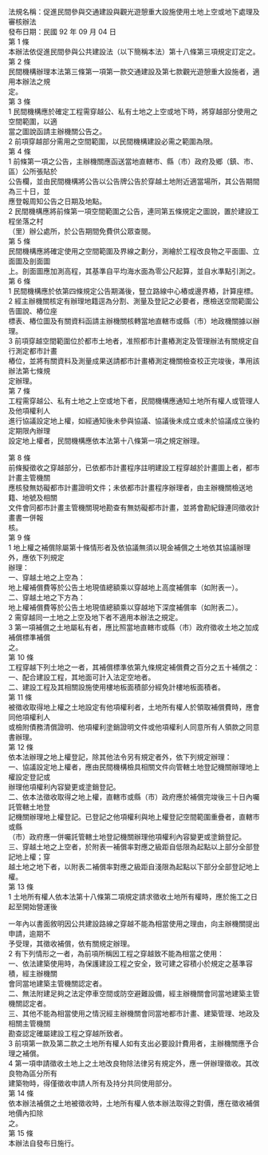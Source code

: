 法規名稱：促進民間參與交通建設與觀光遊憩重大設施使用土地上空或地下處理及審核辦法  
發布日期：民國 92 年 09 月 04 日  
第 1 條  
本辦法依促進民間參與公共建設法（以下簡稱本法）第十八條第三項規定訂定之。  
第 2 條  
民間機構辦理本法第三條第一項第一款交通建設及第七款觀光遊憩重大設施者，適用本辦法之規  
定。  
第 3 條  
1 民間機構應於確定工程需穿越公、私有土地之上空或地下時，將穿越部分使用之空間範圍，以適  
當之圖說函請主辦機關公告之。  
2 前項穿越部分需用之空間範圍，以民間機構建設必需之範圍為限。  
第 4 條  
1 前條第一項之公告，主辦機關應函送當地直轄市、縣（市）政府及鄉（鎮、市、區）公所張貼於  
公告欄，並由民間機構將公告以公告牌公告於穿越土地附近適當場所，其公告期間為三十日，並  
應登報周知公告之日期及地點。  
2 民間機構應將前條第一項空間範圍之公告，連同第五條規定之圖說，置於建設工程坐落之村  
（里）辦公處所，於公告期間免費供公眾查閱。  
第 5 條  
民間機構應將確定使用之空間範圍及界線之劃分，測繪於工程改良物之平面圖、立面圖及剖面圖  
上。剖面圖應加測高程，其基準自平均海水面為零公尺起算，並自水準點引測之。  
第 6 條  
1 民間機構應於依第四條規定公告期滿後，豎立路線中心樁或邊界樁，計算座標。  
2 經主辦機關核定有辦理地籍逕為分割、測量及登記之必要者，應檢送空間範圍公告圖說、樁位座  
標表、樁位圖及有關資料函請主辦機關核轉當地直轄市或縣（市）地政機關據以辦理。  
3 前項穿越空間範圍位於都市土地者，准照都市計畫樁測定及管理辦法有關規定自行測定都市計畫  
樁位，並將有關資料及測量成果送請都市計畫樁測定機關檢查校正完竣後，準用該辦法第七條規  
定辦理。  
第 7 條  
工程需穿越公、私有土地之上空或地下者，民間機構應通知土地所有權人或管理人及他項權利人  
進行協議設定地上權，如經通知後未參與協議、協議後未成立或未於協議成立後約定期限內辦理  
設定地上權者，民間機構應依本法第十八條第一項之規定辦理。  


第 8 條  
前條擬徵收之穿越部分，已依都市計畫程序註明建設工程穿越於計畫圖上者，都市計畫主管機關  
應核發無妨礙都市計畫證明文件；未依都市計畫程序辦理者，由主辦機關檢送地籍、地號及相關  
文件會同都市計畫主管機關現地勘查有無妨礙都市計畫，並將會勘紀錄連同徵收計畫書一併報  
核。  
第 9 條  
1 地上權之補償除屬第十條情形者及依協議無須以現金補償之土地依其協議辦理外，應依下列規定  
辦理：  
一、穿越土地之上空為：  
地上權補償費等於公告土地現值總額乘以穿越地上高度補償率（如附表一）。  
二、穿越土地之下方為：  
地上權補償費等於公告土地現值總額乘以穿越地下深度補償率（如附表二）。  
2 需穿越同一土地之上空及地下者不適用本辦法之規定。  
3 第一項補償之土地屬私有者，應比照當地直轄市或縣（市）政府徵收土地之加成補償標準補償  
之。  
第 10 條  
工程穿越下列土地之一者，其補償標準依第九條規定補償費之百分之五十補償之：  
一、配合建設工程，其地面可計入法定空地者。  
二、建設工程及其相關設施使用樓地板面積部分經免計樓地板面積者。  
第 11 條  
被徵收取得地上權之土地設定有他項權利者，土地所有權人於領取補償費時，應會同他項權利人  
或檢附債務清償證明、他項權利塗銷證明文件或他項權利人同意所有人領款之同意書辦理。  
第 12 條  
依本法辦理之地上權登記，除其他法令另有規定者外，依下列規定辦理：  
一、協議設定地上權者，應由民間機構檢具相關文件向管轄土地登記機關辦理地上權設定登記或  
辦理他項權利內容變更或塗銷登記。  
二、依本法徵收取得之地上權，直轄市或縣（市）政府應於補償完竣後三十日內囑託管轄土地登  
記機關辦理地上權登記。已登記之他項權利與地上權登記空間範圍重疊者，直轄市或縣  
（市）政府應一併囑託管轄土地登記機關辦理他項權利內容變更或塗銷登記。  
三、穿越土地之上空者，於附表一補償率對應之級距自低限為起點以上部分全部登記地上權；穿  
越土地之地下者，以附表二補償率對應之級距自淺限為起點以下部分全部登記地上權。  
第 13 條  
1 土地所有權人依本法第十八條第二項規定請求徵收土地所有權時，應於施工之日起至開始營運後  


一年內以書面敘明因公共建設路線之穿越不能為相當使用之理由，向主辦機關提出申請，逾期不  
予受理，其徵收補償，依有關規定辦理。  
2 有下列情形之一者，為前項所稱因工程之穿越致不能為相當之使用：  
一、依法建築使用時，為保護建設工程之安全，致可建之容積小於規定之基準容積，經主辦機關  
會同當地建築主管機關認定者。  
二、無法附建足夠之法定停車空間或防空避難設備，經主辦機關會同當地建築主管機關認定者。  
三、其他不能為相當使用之情況經主辦機關會同當地都市計畫、建築管理、地政及相關主管機關  
勘查認定確屬建設工程之穿越所致者。  
3 前項第一款及第二款之土地所有權人如有支出必要設計費用者，主辦機關應予合理之補償。  
4 第一項申請徵收土地上之土地改良物除法律另有規定外，應一併辦理徵收。其改良物為區分所有  
建築物時，得僅徵收申請人所有及持分共同使用部分。  
第 14 條  
依本辦法補償之土地被徵收時，土地所有權人依本辦法取得之對價，應在徵收補償地價內扣除  
之。  
第 15 條  
本辦法自發布日施行。  


